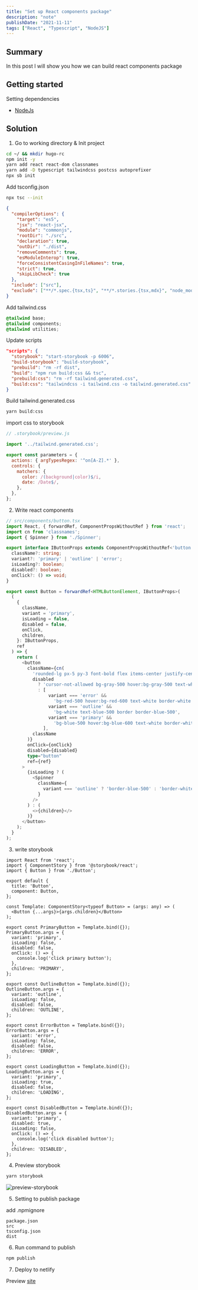 ```yaml
---
title: "Set up React components package"
description: "note"
publishDate: "2021-11-11"
tags: ["React", "Typescript", "NodeJS"]
---
```


## Summary

In this post I will show you how we can build react components package

## Getting started

Setting dependencies

- [NodeJs](https://nodejs.org/en/)

## Solution

1. Go to working directory & Init project

```bash
cd ~/ && mkdir hugo-rc
npm init -y
yarn add react react-dom classnames
yarn add -D typescript tailwindcss postcss autoprefixer
npx sb init
```

Add tsconfig.json

```bash
npx tsc --init
```

```json
{
  "compilerOptions": {
    "target": "es5",
    "jsx": "react-jsx",
    "module": "commonjs",
    "rootDir": "./src",
    "declaration": true,
    "outDir": "./dist",
    "removeComments": true,
    "esModuleInterop": true,
    "forceConsistentCasingInFileNames": true,
    "strict": true,
    "skipLibCheck": true
  },
  "include": ["src"],
  "exclude": ["**/*.spec.{tsx,ts}", "**/*.stories.{tsx,mdx}", "node_modules"]
}
```

Add tailwind.css

```css
@tailwind base;
@tailwind components;
@tailwind utilities;
```

Update scripts

```json
"scripts": {
  "storybook": "start-storybook -p 6006",
  "build-storybook": "build-storybook",
  "prebuild": "rm -rf dist",
  "build": "npm run build:css && tsc",
  "prebuild:css": "rm -rf tailwind.generated.css",
  "build:css": "tailwindcss -i tailwind.css -o tailwind.generated.css"
}
```

Build tailwind.generated.css

```bash
yarn build:css
```

import css to storybook
```js
// .storybook/preview.js

import '../tailwind.generated.css';

export const parameters = {
  actions: { argTypesRegex: '^on[A-Z].*' },
  controls: {
    matchers: {
      color: /(background|color)$/i,
      date: /Date$/,
    },
  },
};
```

2. Write react components

```ts
// src/components/button.tsx
import React, { forwardRef, ComponentPropsWithoutRef } from 'react';
import cn from 'classnames';
import { Spinner } from './Spinner';

export interface IButtonProps extends ComponentPropsWithoutRef<'button'> {
  className?: string;
  variant?: 'primary' | 'outline' | 'error';
  isLoading?: boolean;
  disabled?: boolean;
  onClick?: () => void;
}

export const Button = forwardRef<HTMLButtonElement, IButtonProps>(
  (
    {
      className,
      variant = 'primary',
      isLoading = false,
      disabled = false,
      onClick,
      children,
    }: IButtonProps,
    ref
  ) => {
    return (
      <button
        className={cn(
          'rounded-lg px-5 py-3 font-bold flex items-center justify-center focus:outline-none transition ease-in-out duration-150',
          disabled
            ? 'cursor-not-allowed bg-gray-500 hover:bg-gray-500 text-white'
            : [
                variant === 'error' &&
                  'bg-red-500 hover:bg-red-600 text-white border-white',
                variant === 'outline' &&
                  'bg-white text-blue-500 border border-blue-500',
                variant === 'primary' &&
                  'bg-blue-500 hover:bg-blue-600 text-white border-white',
              ],
          className
        )}
        onClick={onClick}
        disabled={disabled}
        type="button"
        ref={ref}
      >
        {isLoading ? (
          <Spinner
            className={
              variant === 'outline' ? 'border-blue-500' : 'border-white'
            }
          />
        ) : (
          <>{children}</>
        )}
      </button>
    );
  }
);
```

3. write storybook

```tsx
import React from 'react';
import { ComponentStory } from '@storybook/react';
import { Button } from './Button';

export default {
  title: 'Button',
  component: Button,
};

const Template: ComponentStory<typeof Button> = (args: any) => (
  <Button {...args}>{args.children}</Button>
);

export const PrimaryButton = Template.bind({});
PrimaryButton.args = {
  variant: 'primary',
  isLoading: false,
  disabled: false,
  onClick: () => {
    console.log('click primary button');
  },
  children: 'PRIMARY',
};

export const OutlineButton = Template.bind({});
OutlineButton.args = {
  variant: 'outline',
  isLoading: false,
  disabled: false,
  children: 'OUTLINE',
};

export const ErrorButton = Template.bind({});
ErrorButton.args = {
  variant: 'error',
  isLoading: false,
  disabled: false,
  children: 'ERROR',
};

export const LoadingButton = Template.bind({});
LoadingButton.args = {
  variant: 'primary',
  isLoading: true,
  disabled: false,
  children: 'LOADING',
};

export const DisabledButton = Template.bind({});
DisabledButton.args = {
  variant: 'primary',
  disabled: true,
  isLoading: false,
  onClick: () => {
    console.log('click disabled button');
  },
  children: 'DISABLED',
};
```

4. Preview storybook

```bash
yarn storybook
```

![preview-storybook](./preview-storybook.png)

5. Setting to publish package

add .npmignore

```
package.json
src
tsconfig.json
dist
```

6. Run command to publish

```bash
npm publish
```

7. Deploy to netlify

Preview [site](https://hugo-rc.netlify.app/)